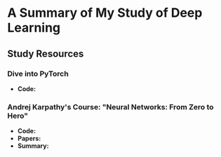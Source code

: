 # A Summary of My Study of Deep Learning

## Study Resources

### Dive into PyTorch
- **Code:** 

### Andrej Karpathy's Course: "Neural Networks: From Zero to Hero"
- **Code:** 
- **Papers:** 
- **Summary:** 
